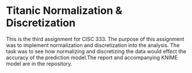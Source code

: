 # Titanic Normalization & Discretization
This is the third assignment for CISC 333. The purpose of this assignment was to implement normalization and discretization into the analysis. The task was to see how normalizing and discretizing the data would effect the accuracy of the prediction model.The report and accompanying KNIME model are in the repository.
